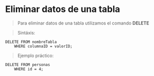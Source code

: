 # Eliminar datos de una tabla

> Para eliminar datos de una tabla 
> utilizamos el comando **DELETE** 

> Sintáxis: 

    DELETE FROM nombreTabla  
        WHERE columnaID = valorID;


> Ejemplo práctico:  

    DELETE FROM personas  
        WHERE id = 4;  